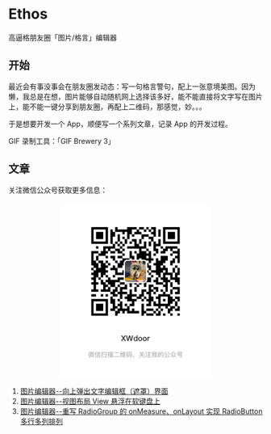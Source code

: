 # Ethos

高逼格朋友圈「图片/格言」编辑器

## 开始

最近会有事没事会在朋友圈发动态：写一句格言警句，配上一张意境美图。因为懒，我总是在想，图片能够自动随机网上选择该多好，能不能直接将文字写在图片上，能不能一键分享到朋友圈，再配上二维码，那感觉，妙。。。

于是想要开发一个 App，顺便写一个系列文章，记录 App 的开发过程。

GIF 录制工具：「GIF Brewery 3」

## 文章

关注微信公众号获取更多信息：

<div align=center>
<img src="wechat_qrcode.jpeg" width="300" alt="微信公众号"/>
</div>


1. [图片编辑器--向上弹出文字编辑框（遮罩）界面](https://mp.weixin.qq.com/s/N2XL6BWJmNvg3UgP39uJ8A)
2. [图片编辑器--视图布局 View 悬浮在软键盘上](https://mp.weixin.qq.com/s/L1rBQGXfpJFvtPb_ljlu6w)
3. [图片编辑器--重写 RadioGroup 的 onMeasure、onLayout 实现 RadioButton 多行多列排列](https://mp.weixin.qq.com/s/OhoZxE3B_Xr2542KHS0F3w)
